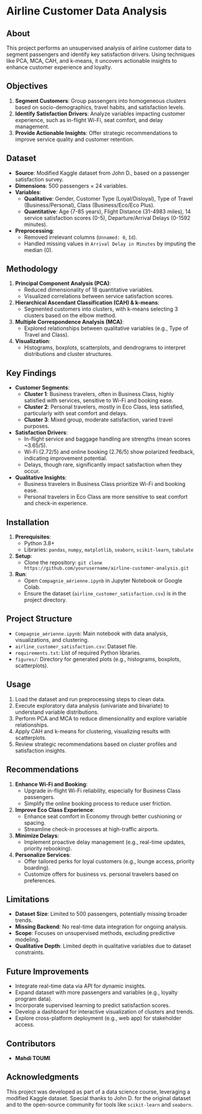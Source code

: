 # Airline Customer Data Analysis

## About
This project performs an unsupervised analysis of airline customer data to segment passengers and identify key satisfaction drivers. Using techniques like PCA, MCA, CAH, and k-means, it uncovers actionable insights to enhance customer experience and loyalty.

## Objectives
1. **Segment Customers**: Group passengers into homogeneous clusters based on socio-demographics, travel habits, and satisfaction levels.
2. **Identify Satisfaction Drivers**: Analyze variables impacting customer experience, such as in-flight Wi-Fi, seat comfort, and delay management.
3. **Provide Actionable Insights**: Offer strategic recommendations to improve service quality and customer retention.

## Dataset
- **Source**: Modified Kaggle dataset from John D., based on a passenger satisfaction survey.
- **Dimensions**: 500 passengers × 24 variables.
- **Variables**:
  - **Qualitative**: Gender, Customer Type (Loyal/Disloyal), Type of Travel (Business/Personal), Class (Business/Eco/Eco Plus).
  - **Quantitative**: Age (7-85 years), Flight Distance (31-4983 miles), 14 service satisfaction scores (0-5), Departure/Arrival Delays (0-1592 minutes).
- **Preprocessing**:
  - Removed irrelevant columns (`Unnamed: 0`, `Id`).
  - Handled missing values in `Arrival Delay in Minutes` by imputing the median (0).

## Methodology
1. **Principal Component Analysis (PCA)**:
   - Reduced dimensionality of 18 quantitative variables.
   - Visualized correlations between service satisfaction scores.
2. **Hierarchical Ascendant Classification (CAH) & k-means**:
   - Segmented customers into clusters, with k-means selecting 3 clusters based on the elbow method.
3. **Multiple Correspondence Analysis (MCA)**:
   - Explored relationships between qualitative variables (e.g., Type of Travel and Class).
4. **Visualization**:
   - Histograms, boxplots, scatterplots, and dendrograms to interpret distributions and cluster structures.

## Key Findings
- **Customer Segments**:
  - **Cluster 1**: Business travelers, often in Business Class, highly satisfied with services, sensitive to Wi-Fi and booking ease.
  - **Cluster 2**: Personal travelers, mostly in Eco Class, less satisfied, particularly with seat comfort and delays.
  - **Cluster 3**: Mixed group, moderate satisfaction, varied travel purposes.
- **Satisfaction Drivers**:
  - In-flight service and baggage handling are strengths (mean scores ~3.65/5).
  - Wi-Fi (2.72/5) and online booking (2.76/5) show polarized feedback, indicating improvement potential.
  - Delays, though rare, significantly impact satisfaction when they occur.
- **Qualitative Insights**:
  - Business travelers in Business Class prioritize Wi-Fi and booking ease.
  - Personal travelers in Eco Class are more sensitive to seat comfort and check-in experience.

## Installation
1. **Prerequisites**:
   - Python 3.8+
   - Libraries: `pandas`, `numpy`, `matplotlib`, `seaborn`, `scikit-learn`, `tabulate`
2. **Setup**:
   - Clone the repository: `git clone https://github.com/yourusername/airline-customer-analysis.git`
3. **Run**:
   - Open `Compagnie_aérienne.ipynb` in Jupyter Notebook or Google Colab.
   - Ensure the dataset (`airline_customer_satisfaction.csv`) is in the project directory.

## Project Structure
- `Compagnie_aérienne.ipynb`: Main notebook with data analysis, visualizations, and clustering.
- `airline_customer_satisfaction.csv`: Dataset file.
- `requirements.txt`: List of required Python libraries.
- `figures/`: Directory for generated plots (e.g., histograms, boxplots, scatterplots).

## Usage
1. Load the dataset and run preprocessing steps to clean data.
2. Execute exploratory data analysis (univariate and bivariate) to understand variable distributions.
3. Perform PCA and MCA to reduce dimensionality and explore variable relationships.
4. Apply CAH and k-means for clustering, visualizing results with scatterplots.
5. Review strategic recommendations based on cluster profiles and satisfaction insights.

## Recommendations
1. **Enhance Wi-Fi and Booking**:
   - Upgrade in-flight Wi-Fi reliability, especially for Business Class passengers.
   - Simplify the online booking process to reduce user friction.
2. **Improve Eco Class Experience**:
   - Enhance seat comfort in Economy through better cushioning or spacing.
   - Streamline check-in processes at high-traffic airports.
3. **Minimize Delays**:
   - Implement proactive delay management (e.g., real-time updates, priority rebooking).
4. **Personalize Services**:
   - Offer tailored perks for loyal customers (e.g., lounge access, priority boarding).
   - Customize offers for business vs. personal travelers based on preferences.

## Limitations
- **Dataset Size**: Limited to 500 passengers, potentially missing broader trends.
- **Missing Backend**: No real-time data integration for ongoing analysis.
- **Scope**: Focuses on unsupervised methods, excluding predictive modeling.
- **Qualitative Depth**: Limited depth in qualitative variables due to dataset constraints.

## Future Improvements
- Integrate real-time data via API for dynamic insights.
- Expand dataset with more passengers and variables (e.g., loyalty program data).
- Incorporate supervised learning to predict satisfaction scores.
- Develop a dashboard for interactive visualization of clusters and trends.
- Explore cross-platform deployment (e.g., web app) for stakeholder access.

## Contributors
- **Mahdi TOUMI**

## Acknowledgments
This project was developed as part of a data science course, leveraging a modified Kaggle dataset. Special thanks to John D. for the original dataset and to the open-source community for tools like `scikit-learn` and `seaborn`.
